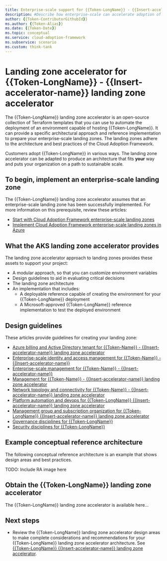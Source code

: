 ```yaml
---
title: Enterprise-scale support for {{Token-LongName}} - {{Insert-accelerator-name}}
description: #Describe how enterprise-scale can accelerate adoption of {{Token-Name}}.
author: {{Token-ContributorGithubId}}
ms.author: {{Token-Alias}}
ms.date: {{Token-Date}}
ms.topic: conceptual
ms.service: cloud-adoption-framework
ms.subservice: scenario
ms.custom: think-tank
---
```


# Landing zone accelerator for {{Token-LongName}} - {{Insert-accelerator-name}} landing zone accelerator

The {{Token-LongName}} landing zone accelerator is an open-source collection of Terraform templates that you can use to automate the deployment of an environment capable of hosting {{Token-LongName}}. It can provide a specific architectural approach and reference implementation to prepare your enterprise-scale landing zones. The landing zones adhere to the architecture and best practices of the Cloud Adoption Framework.

Customers adopt {{Token-LongName}} in various ways. The landing zone accelerator can be adapted to produce an architecture that fits **your** way and puts your organization on a path to sustainable scale.

## To begin, implement an enterprise-scale landing zone

The {{Token-LongName}} landing zone accelerator assumes that an enterprise-scale landing zone has been successfully implemented. For more information on this prerequisite, review these articles:

- [Start with Cloud Adoption Framework enterprise-scale landing zones](../../ready/enterprise-scale/index.md)
- [Implement Cloud Adoption Framework enterprise-scale landing zones in Azure](../../ready/enterprise-scale/implementation.md)

## What the AKS landing zone accelerator provides

The landing zone accelerator approach to landing zones provides these assets to support your project:

- A modular approach, so that you can customize environment variables
- Design guidelines to aid in evaluating critical decisions
- The landing zone architecture
- An implementation that includes:
  - A deployable reference capable of creating the environment for your {{Token-LongName}} deployment
  - A Microsoft-approved {{Token-LongName}} reference implementation to test the deployed environment

## Design guidelines

These articles provide guidelines for creating your landing zone:

 - [Azure billing and Active Directory tenant for {{Token-Name}} - {{Insert-accelerator-name}} landing zone accelerator](./alz-azure-billing-active-directory-tenant.md)
 - [Enterprise-scale identity and access management for {{Token-Name}} - {{Insert-accelerator-name}}](./alz-azure-billing-active-directory-tenant.md)
 - [Enterprise-scale management for {{Token-Name}} - {{Insert-accelerator-name}}](./alz-identity-access-management.md)
 - [Management for {{Token-Name}} - {{Insert-accelerator-name}} landing zone accelerator](./alz-management.md)
 - [Network topology and connectivity for {{Token-Name}} - {{Insert-accelerator-name}} landing zone accelerator](./alz-network-topology-connectivity.md)
 - [Platform automation and devops for {{Token-LongName}} {{Insert-accelerator-name}} landing zone accelerator](./alz-platform-automation-devops.md)
 - [Management group and subscription organization for {{Token-LongName}} {{Insert-accelerator-name}} landing zone accelerator](./alz-resource-organization.md)
 - [Governance disciplines for {{Token-LongName}}](./alz-security-governance-compliance.md)
 - [Security disciplines for {{Token-LongName}}](./alz-security.md)

## Example conceptual reference architecture

The following conceptual reference architecture is an example that shows design areas and best practices.

TODO: Include RA image here

## Obtain the {{Token-LongName}} landing zone accelerator

The {{Token-LongName}} landing zone accelerator is available here...

## Next steps

- Review the {{Token-LongName}} landing zone accelerator design areas to make complete considerations and recommendations for your {{Token-LongName}} landing zone accelerator architecture. See [{{Token-LongName}} {{Insert-accelerator-name}} landing zone accelerator](./alz-identity-access-management.md).
